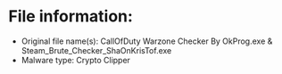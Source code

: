 # File information:
- Original file name(s): CallOfDuty Warzone Checker By OkProg.exe & Steam_Brute_Checker_ShaOnKrisTof.exe
- Malware type: Crypto Clipper
